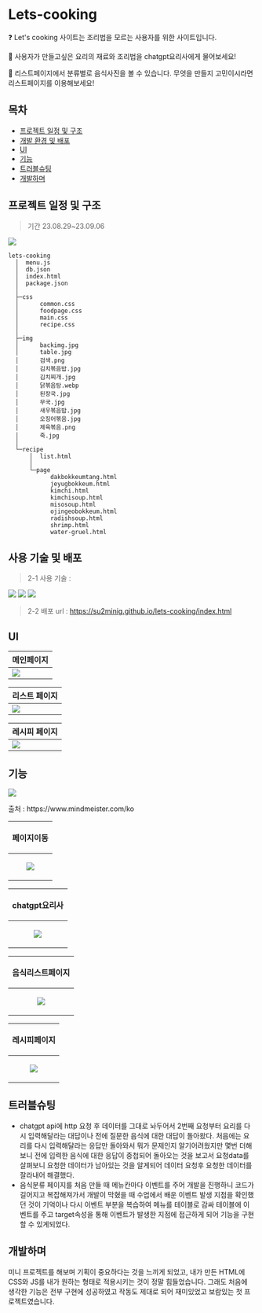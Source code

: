 # Lets-cooking

:question: Let's cooking 사이트는 조리법을 모르는 사용자를 위한 사이트입니다.

:fork_and_knife: 사용자가 만들고싶은 요리의 재료와 조리법을 chatgpt요리사에게 물어보세요!

:eyes: 리스트페이지에서 분류별로 음식사진을 볼 수 있습니다. 무엇을 만들지 고민이시라면 리스트페이지를 이용해보세요!

## 목차

  * [프로젝트 일정 및 구조](#프로젝트-일정-및-구조)
  * [개발 환경 및 배포](#개발-환경-및-배포)
  * [UI](#UI)
  * [기능](#기능)
  * [트러블슈팅](#트러블슈팅)
  * [개발하며](#개발하며)

## 프로젝트 일정 및 구조

> 기간 23.08.29~23.09.06

<p>
  <img src="https://github.com/su2minig/lets-cooking/assets/141402694/b78b9f12-950e-46aa-bfe9-0352e7be6ebf">
</p>

```
lets-cooking
  │  menu.js
  │  db.json
  │  index.html
  │  package.json
  │
  ├─css
  │      common.css
  │      foodpage.css
  │      main.css
  │      recipe.css
  │
  ├─img
  │      backimg.jpg
  │      table.jpg
  │      검색.png
  │      김치볶음밥.jpg
  │      김치찌개.jpg
  │      닭볶음탕.webp
  │      된장국.jpg
  │      무국.jpg
  │      새우볶음밥.jpg
  │      오징어볶음.jpg
  │      제육볶음.png
  │      죽.jpg
  │
  └─recipe
      │  list.html
      │
      └─page
            dakbokkeumtang.html
            jeyugbokkeum.html
            kimchi.html
            kimchisoup.html
            misosoup.html
            ojingeobokkeum.html
            radishsoup.html
            shrimp.html
            water-gruel.html
```


## 사용 기술 및 배포
  
  >2-1 사용 기술 :

<a href="https://img.shields.io/badge/-HTML5-E34F26?logo=HTML5&logoColor=white" target="_blank"><img src="https://img.shields.io/badge/-HTML5-E34F26?logo=HTML5&logoColor=white"/></a>
<a href="https://img.shields.io/badge/css3-1572B6?logo=css3&logoColor=white" target="_blank"><img src="https://img.shields.io/badge/css3-1572B6?logo=css3&logoColor=white"/></a>
<a href="https://img.shields.io/badge/javascript-F7DF1E?logo=javascript&logoColor=white" target="_blank"><img src="https://img.shields.io/badge/javascript-F7DF1E?logo=javascript&logoColor=white"/></a>
>2-2 배포 url : https://su2minig.github.io/lets-cooking/index.html
  
  



## UI

|메인페이지|
|------|
|<img src="https://github.com/su2minig/lets-cooking/assets/141402694/df3c2cf3-9cf3-401c-839b-10bff5754d00">|


| 리스트 페이지 |
|---|
| <img src="https://github.com/su2minig/lets-cooking/assets/141402694/5cd2bed9-a543-4e51-8abb-3dd8b195d365"> |



| 레시피 페이지 |
|---|
|<img src="https://github.com/su2minig/lets-cooking/assets/141402694/e0967a2f-adea-40c6-aa3e-419ed7c4ef99">|


## 기능

<p text-align="center"><img src="https://github.com/su2minig/lets-cooking/assets/141402694/b5e417d7-4c96-412c-9007-2cd14ac5022f"></p>
출처 : https://www.mindmeister.com/ko

|<p align="center"> 페이지이동</p> |
|---|
|<p align="center"> <img src="https://github.com/su2minig/lets-cooking/assets/141402694/9333239d-791e-4130-8b4d-edc6d28d6b1a"> </p>|

| <p align="center"> chatgpt요리사 </p> |
|---|
| <p align="center"> <img src="https://github.com/su2minig/lets-cooking/assets/141402694/d5e9b6e8-194e-4534-ae26-c4243c1ef7d5"> </p> |

| <p align="center"> 음식리스트페이지 </p> |
|---|
| <p align="center"> <img src="https://github.com/su2minig/lets-cooking/assets/141402694/e99acd8c-6e6c-4b22-ab11-437201d2ee04"> </p> |

| <p align="center"> 레시피페이지 </p> |
|---|
| <p align="center"> <img src="https://github.com/su2minig/lets-cooking/assets/141402694/57c92f9f-b684-4d5d-b06d-d6a5e51037eb"> </p> |

## 트러블슈팅

* chatgpt api에 http 요청 후 데이터를 그대로 놔두어서 2번째 요청부터 요리를 다시 입력해달라는 대답이나 전에 질문한 음식에 대한 대답이 돌아왔다. 처음에는 요리를 다시 입력해달라는 응답만 돌아와서 뭐가 문제인지 알기어려웠지만 몇번 더해보니 전에 입력한 음식에 대한 응답이 중첩되어 돌아오는 것을 보고서 요청data를 살펴보니 요청한 데이터가 남아있는 것을 알게되어 데이터 요청후 요청한 데이터를 잘라내어 해결했다.
* 음식분류 페이지를 처음 만들 때 메뉴칸마다 이벤트를 주어 개발을 진행하니 코드가 길어지고 복잡해져가서 개발이 막혔을 때 수업에서 배운 이벤트 발생 지점을 확인했던 것이 기억이나 다시 이벤트 부분을 복습하여 메뉴를 테이블로 감싸 테이블에 이벤트를 주고 target속성을 통해 이벤트가 발생한 지점에 접근하게 되어 기능을 구현할 수 있게되었다.


## 개발하며

미니 프로젝트를 해보며 기획이 중요하다는 것을 느끼게 되었고, 내가 만든 HTML에 CSS와 JS를 내가 원하는 형태로 적용시키는 것이 정말 힘들었습니다. 그래도 처음에 생각한 기능은 전부 구현에 성공하였고 작동도 제대로 되어 재미있었고 보람있는 첫 프로젝트였습니다.

